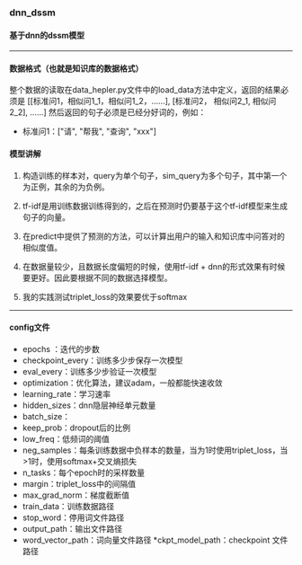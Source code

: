 ### dnn_dssm
#### 基于dnn的dssm模型
***
#### 数据格式（也就是知识库的数据格式）
整个数据的读取在data_hepler.py文件中的load_data方法中定义，返回的结果必须是
[[标准问1，相似问1_1，相似问1_2，......], [标准问2， 相似问2_1, 相似问2_2], ......]
然后返回的句子必须是已经分好词的，例如：
* 标准问1：["请", "帮我", "查询", "xxx"]

#### 模型讲解

1. 构造训练的样本对，query为单个句子，sim_query为多个句子，其中第一个为正例，其余的为负例。

2. tf-idf是用训练数据训练得到的，之后在预测时仍要基于这个tf-idf模型来生成句子的向量。

3. 在predict中提供了预测的方法，可以计算出用户的输入和知识库中问答对的相似度值。

4. 在数据量较少，且数据长度偏短的时候，使用tf-idf + dnn的形式效果有时候要更好。因此要根据不同的数据选择模型。
   
5. 我的实践测试triplet_loss的效果要优于softmax

***

#### config文件
* epochs ：迭代的步数
* checkpoint_every：训练多少步保存一次模型
* eval_every：训练多少步验证一次模型
* optimization：优化算法，建议adam，一般都能快速收敛
* learning_rate：学习速率
* hidden_sizes：dnn隐层神经单元数量
* batch_size：
* keep_prob：dropout后的比例
* low_freq：低频词的阈值
* neg_samples：每条训练数据中负样本的数量，当为1时使用triplet_loss，当>1时，使用softmax+交叉熵损失
* n_tasks：每个epoch时的采样数量
* margin：triplet_loss中的间隔值
* max_grad_norm：梯度截断值
* train_data：训练数据路径
* stop_word：停用词文件路径
* output_path：输出文件路径
* word_vector_path：词向量文件路径
*ckpt_model_path：checkpoint 文件路径
